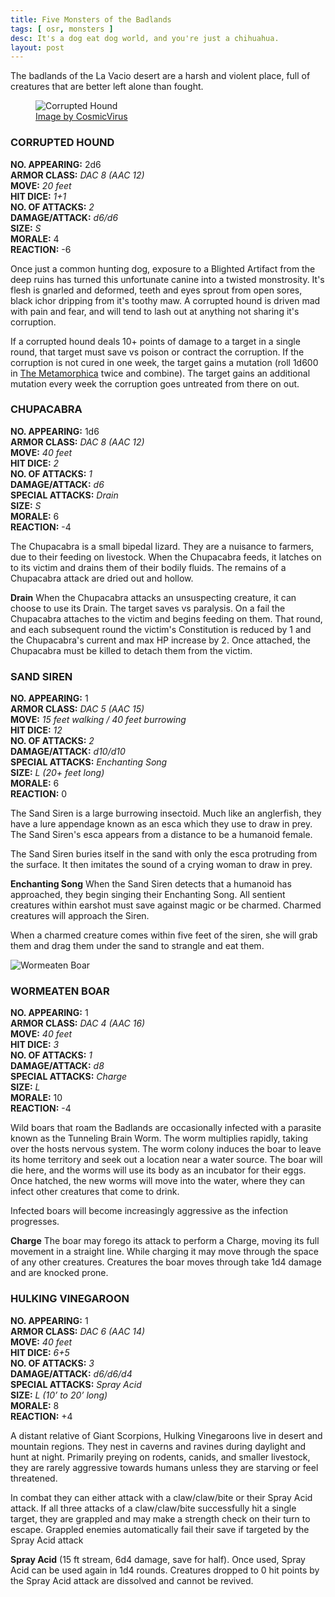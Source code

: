 ```yaml
---
title: Five Monsters of the Badlands
tags: [ osr, monsters ]
desc: It's a dog eat dog world, and you're just a chihuahua.
layout: post
---
```


The badlands of the La Vacio desert are a harsh and violent place, full of creatures that are better left alone than fought.
<!-- more -->

<figure>
  <img src="https://tinyurl.com/y52qdblq" alt="Corrupted Hound">
  <figcaption><a href="https://www.deviantart.com/cosmicvirus/art/Bevira-Hound-Concept-COLORED-145757452">Image by CosmicVirus</a></figcaption>
</figure>

### CORRUPTED HOUND  

**NO. APPEARING:** 2d6  
**ARMOR CLASS:** *DAC 8 (AAC 12)*  
**MOVE:** *20 feet*  
**HIT DICE:** *1+1*  
**NO. OF ATTACKS:** *2*   
**DAMAGE/ATTACK:** *d6/d6*  
**SIZE:** *S*   
**MORALE:** 4  
**REACTION:** -6  

Once just a common hunting dog, exposure to a Blighted Artifact from the deep ruins has turned this unfortunate canine into a twisted monstrosity.
It's flesh is gnarled and deformed, teeth and eyes sprout from open sores, black ichor dripping from it's toothy maw.
A corrupted hound is driven mad with pain and fear, and will tend to lash out at anything not sharing it's corruption.

If a corrupted hound deals 10+ points of damage to a target in a single round, that target must save vs poison or contract the corruption.
If the corruption is not cured in one week, the target gains a mutation
(roll 1d600 in [The Metamorphica](https://www.drivethrurpg.com/product/115703/The-Metamorphica-Classic-Edition) twice and combine).
The target gains an additional mutation every week the corruption goes untreated from there on out.

### CHUPACABRA  

**NO. APPEARING:** 1d6  
**ARMOR CLASS:** *DAC 8 (AAC 12)*  
**MOVE:** *40 feet*  
**HIT DICE:** *2*  
**NO. OF ATTACKS:** *1*   
**DAMAGE/ATTACK:** *d6*  
**SPECIAL ATTACKS:** *Drain*   
**SIZE:** *S*   
**MORALE:** 6  
**REACTION:** -4  

The Chupacabra is a small bipedal lizard.
They are a nuisance to farmers, due to their feeding on livestock.
When the Chupacabra feeds, it latches on to its victim and drains them of their bodily fluids.
The remains of a Chupacabra attack are dried out and hollow.

**Drain** When the Chupacabra attacks an unsuspecting creature, it can choose to use its Drain.
The target saves vs paralysis.
On a fail the Chupacabra attaches to the victim and begins feeding on them.
That round, and each subsequent round the victim's Constitution is reduced by 1 and the Chupacabra's current and max HP increase by 2.
Once attached, the Chupacabra must be killed to detach them from the victim.

### SAND SIREN  

**NO. APPEARING:** 1  
**ARMOR CLASS:** *DAC 5 (AAC 15)*  
**MOVE:** *15 feet walking / 40 feet burrowing*  
**HIT DICE:** *12*  
**NO. OF ATTACKS:** *2*   
**DAMAGE/ATTACK:** *d10/d10*  
**SPECIAL ATTACKS:** *Enchanting Song*   
**SIZE:** *L (20+ feet long)*   
**MORALE:** 6  
**REACTION:** 0  

The Sand Siren is a large burrowing insectoid.
Much like an anglerfish, they have a lure appendage known as an esca which they use to draw in prey.
The Sand Siren's esca appears from a distance to be a humanoid female.

The Sand Siren buries itself in the sand with only the esca protruding from the surface.
It then imitates the sound of a crying woman to draw in prey.

**Enchanting Song** When the Sand Siren detects that a humanoid has approached, they begin singing their Enchanting Song.
All sentient creatures within earshot must save against magic or be charmed.
Charmed creatures will approach the Siren.

When a charmed creature comes within five feet of the siren, she will grab them and drag them under the sand to strangle and eat them.

![Wormeaten Boar](https://vignette.wikia.nocookie.net/studio-ghibli/images/5/59/Nago.jpg/revision/latest?cb=20181030230253)

### WORMEATEN BOAR  

**NO. APPEARING:** 1  
**ARMOR CLASS:** *DAC 4 (AAC 16)*  
**MOVE:** *40 feet*  
**HIT DICE:** *3*  
**NO. OF ATTACKS:** *1*   
**DAMAGE/ATTACK:** *d8*  
**SPECIAL ATTACKS:** *Charge*   
**SIZE:** *L*   
**MORALE:** 10  
**REACTION:** -4  

Wild boars that roam the Badlands are occasionally infected with a parasite known as the Tunneling Brain Worm.
The worm multiplies rapidly, taking over the hosts nervous system.
The worm colony induces the boar to leave its home territory and seek out a location near a water source.
The boar will die here, and the worms will use its body as an incubator for their eggs.
Once hatched, the new worms will move into the water, where they can infect other creatures that come to drink.

Infected boars will become increasingly aggressive as the infection progresses.

**Charge** The boar may forego its attack to perform a Charge, moving its full movement in a straight line.
While charging it may move through the space of any other creatures.
Creatures the boar moves through take 1d4 damage and are knocked prone.

### HULKING VINEGAROON  

**NO. APPEARING:** 1  
**ARMOR CLASS:** *DAC 6 (AAC 14)*  
**MOVE:** *40 feet*  
**HIT DICE:** *6+5*  
**NO. OF ATTACKS:** *3*   
**DAMAGE/ATTACK:** *d6/d6/d4*  
**SPECIAL ATTACKS:** *Spray Acid*   
**SIZE:** *L (10’ to 20’ long)*   
**MORALE:** 8  
**REACTION:** +4  

A distant relative of Giant Scorpions, Hulking Vinegaroons live in desert and mountain regions.
They nest in caverns and ravines during daylight and hunt at night.
Primarily preying on rodents, canids, and smaller livestock,
they are rarely aggressive towards humans unless they are starving or feel threatened.

In combat they can either attack with a claw/claw/bite or their Spray Acid attack.
If all three attacks of a claw/claw/bite successfully hit a single target, they are grappled and may make a strength check on their turn to escape.
Grappled enemies automatically fail their save if targeted by the Spray Acid attack

**Spray Acid** (15 ft stream, 6d4 damage, save for half).
Once used, Spray Acid can be used again in 1d4 rounds.
Creatures dropped to 0 hit points by the Spray Acid attack are dissolved and cannot be revived.


